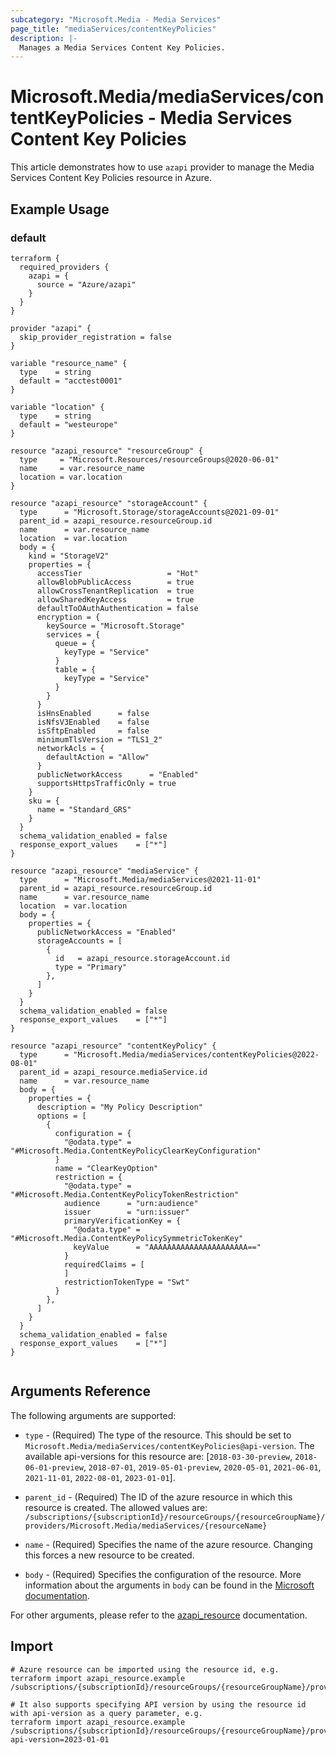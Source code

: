 ```yaml
---
subcategory: "Microsoft.Media - Media Services"
page_title: "mediaServices/contentKeyPolicies"
description: |-
  Manages a Media Services Content Key Policies.
---
```


# Microsoft.Media/mediaServices/contentKeyPolicies - Media Services Content Key Policies

This article demonstrates how to use `azapi` provider to manage the Media Services Content Key Policies resource in Azure.

## Example Usage

### default

```hcl
terraform {
  required_providers {
    azapi = {
      source = "Azure/azapi"
    }
  }
}

provider "azapi" {
  skip_provider_registration = false
}

variable "resource_name" {
  type    = string
  default = "acctest0001"
}

variable "location" {
  type    = string
  default = "westeurope"
}

resource "azapi_resource" "resourceGroup" {
  type     = "Microsoft.Resources/resourceGroups@2020-06-01"
  name     = var.resource_name
  location = var.location
}

resource "azapi_resource" "storageAccount" {
  type      = "Microsoft.Storage/storageAccounts@2021-09-01"
  parent_id = azapi_resource.resourceGroup.id
  name      = var.resource_name
  location  = var.location
  body = {
    kind = "StorageV2"
    properties = {
      accessTier                   = "Hot"
      allowBlobPublicAccess        = true
      allowCrossTenantReplication  = true
      allowSharedKeyAccess         = true
      defaultToOAuthAuthentication = false
      encryption = {
        keySource = "Microsoft.Storage"
        services = {
          queue = {
            keyType = "Service"
          }
          table = {
            keyType = "Service"
          }
        }
      }
      isHnsEnabled      = false
      isNfsV3Enabled    = false
      isSftpEnabled     = false
      minimumTlsVersion = "TLS1_2"
      networkAcls = {
        defaultAction = "Allow"
      }
      publicNetworkAccess      = "Enabled"
      supportsHttpsTrafficOnly = true
    }
    sku = {
      name = "Standard_GRS"
    }
  }
  schema_validation_enabled = false
  response_export_values    = ["*"]
}

resource "azapi_resource" "mediaService" {
  type      = "Microsoft.Media/mediaServices@2021-11-01"
  parent_id = azapi_resource.resourceGroup.id
  name      = var.resource_name
  location  = var.location
  body = {
    properties = {
      publicNetworkAccess = "Enabled"
      storageAccounts = [
        {
          id   = azapi_resource.storageAccount.id
          type = "Primary"
        },
      ]
    }
  }
  schema_validation_enabled = false
  response_export_values    = ["*"]
}

resource "azapi_resource" "contentKeyPolicy" {
  type      = "Microsoft.Media/mediaServices/contentKeyPolicies@2022-08-01"
  parent_id = azapi_resource.mediaService.id
  name      = var.resource_name
  body = {
    properties = {
      description = "My Policy Description"
      options = [
        {
          configuration = {
            "@odata.type" = "#Microsoft.Media.ContentKeyPolicyClearKeyConfiguration"
          }
          name = "ClearKeyOption"
          restriction = {
            "@odata.type" = "#Microsoft.Media.ContentKeyPolicyTokenRestriction"
            audience      = "urn:audience"
            issuer        = "urn:issuer"
            primaryVerificationKey = {
              "@odata.type" = "#Microsoft.Media.ContentKeyPolicySymmetricTokenKey"
              keyValue      = "AAAAAAAAAAAAAAAAAAAAAA=="
            }
            requiredClaims = [
            ]
            restrictionTokenType = "Swt"
          }
        },
      ]
    }
  }
  schema_validation_enabled = false
  response_export_values    = ["*"]
}


```



## Arguments Reference

The following arguments are supported:

* `type` - (Required) The type of the resource. This should be set to `Microsoft.Media/mediaServices/contentKeyPolicies@api-version`. The available api-versions for this resource are: [`2018-03-30-preview`, `2018-06-01-preview`, `2018-07-01`, `2019-05-01-preview`, `2020-05-01`, `2021-06-01`, `2021-11-01`, `2022-08-01`, `2023-01-01`].

* `parent_id` - (Required) The ID of the azure resource in which this resource is created. The allowed values are:  
  `/subscriptions/{subscriptionId}/resourceGroups/{resourceGroupName}/providers/Microsoft.Media/mediaServices/{resourceName}`

* `name` - (Required) Specifies the name of the azure resource. Changing this forces a new resource to be created.

* `body` - (Required) Specifies the configuration of the resource. More information about the arguments in `body` can be found in the [Microsoft documentation](https://learn.microsoft.com/en-us/azure/templates/Microsoft.Media/mediaServices/contentKeyPolicies?pivots=deployment-language-terraform).

For other arguments, please refer to the [azapi_resource](https://registry.terraform.io/providers/Azure/azapi/latest/docs/resources/resource) documentation.

## Import

 ```shell
 # Azure resource can be imported using the resource id, e.g.
 terraform import azapi_resource.example /subscriptions/{subscriptionId}/resourceGroups/{resourceGroupName}/providers/Microsoft.Media/mediaServices/{resourceName}/contentKeyPolicies/{resourceName}
 
 # It also supports specifying API version by using the resource id with api-version as a query parameter, e.g.
 terraform import azapi_resource.example /subscriptions/{subscriptionId}/resourceGroups/{resourceGroupName}/providers/Microsoft.Media/mediaServices/{resourceName}/contentKeyPolicies/{resourceName}?api-version=2023-01-01
 ```
